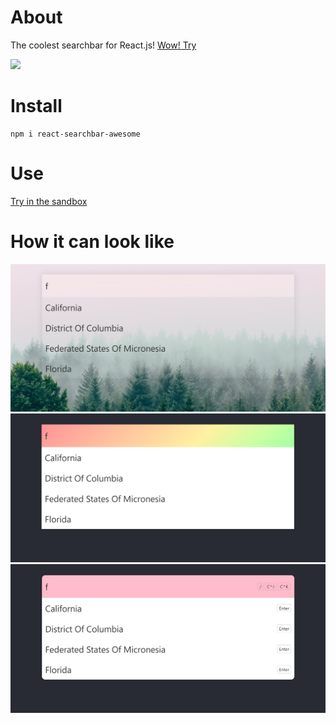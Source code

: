 # About

The coolest searchbar for React.js! [Wow! Try](https://axmz.github.io/react-searchbar-awesome-page/)

<img src="./src/assets/rainbow.gif"></img>

# Install

```
npm i react-searchbar-awesome
```

# Use
[Try in the sandbox](https://codesandbox.io/embed/nameless-water-n88ve?fontsize=14&hidenavigation=1&theme=dark&view=preview)

# How it can look like

<div>
  <img src="./src/assets/searchbar-transparent.png"></img>
  <img src="./src/assets/searchbar-rainbow.png"></img>
  <img src="./src/assets/searchbar-pink.png"></img>
</div>
